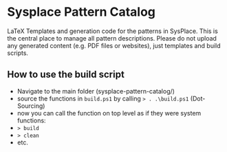 # Sysplace Pattern Catalog

LaTeX Templates and generation code for the patterns in SysPlace. This is the central place to manage all pattern descriptions. Please do not upload any generated content (e.g. PDF files or websites), just templates and build scripts.

## How to use the build script
- Navigate to the main folder (sysplace-pattern-catalog/)
- source the functions in `build.ps1` by calling `> . .\build.ps1` (Dot-Sourcing)
- now you can call the function on top level as if they were system functions:
 - `> build`
 - `> clean` 
 - etc.
 

